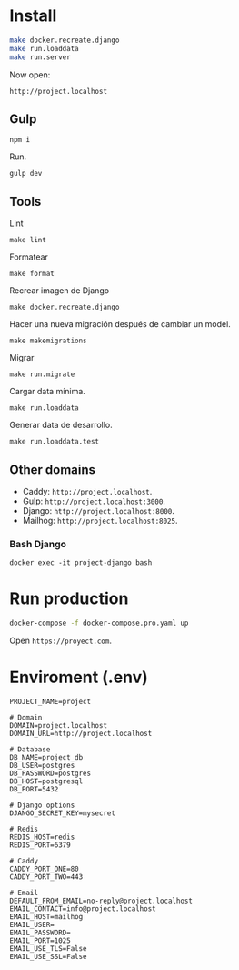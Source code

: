 # Install

``` sh
make docker.recreate.django
make run.loaddata
make run.server
```

Now open:

`http://project.localhost`

## Gulp

```shell
npm i
```

Run.

```shell
gulp dev
```

## Tools

Lint

```shell
make lint
```

Formatear

```shell
make format
```

Recrear imagen de Django

```shell
make docker.recreate.django
```

Hacer una nueva migración después de cambiar un model.

```shell
make makemigrations
```

Migrar

```shell
make run.migrate
```

Cargar data mínima.

```shell
make run.loaddata
```

Generar data de desarrollo.

```shell
make run.loaddata.test
```

## Other domains

- Caddy: `http://project.localhost`.
- Gulp: `http://project.localhost:3000`.
- Django: `http://project.localhost:8000`.
- Mailhog: `http://project.localhost:8025`.

### Bash Django

``` shell
docker exec -it project-django bash
```

# Run production

``` sh
docker-compose -f docker-compose.pro.yaml up
```

Open `https://proyect.com`.

# Enviroment (.env)
```text
PROJECT_NAME=project

# Domain
DOMAIN=project.localhost
DOMAIN_URL=http://project.localhost

# Database
DB_NAME=project_db
DB_USER=postgres
DB_PASSWORD=postgres
DB_HOST=postgresql
DB_PORT=5432

# Django options
DJANGO_SECRET_KEY=mysecret

# Redis
REDIS_HOST=redis
REDIS_PORT=6379

# Caddy
CADDY_PORT_ONE=80
CADDY_PORT_TWO=443

# Email
DEFAULT_FROM_EMAIL=no-reply@project.localhost
EMAIL_CONTACT=info@project.localhost
EMAIL_HOST=mailhog
EMAIL_USER=
EMAIL_PASSWORD=
EMAIL_PORT=1025
EMAIL_USE_TLS=False
EMAIL_USE_SSL=False
```
